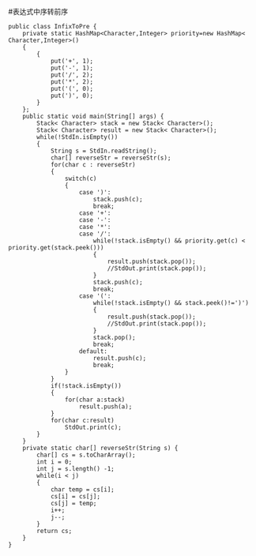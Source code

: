 #表达式中序转前序

<pre><code>public class InfixToPre {
	private static HashMap&lt;Character,Integer> priority=new HashMap< Character,Integer>()
	{  
		{  
	        put('+', 1);  
	        put('-', 1);  
	        put('/', 2);  
	        put('*', 2);  
	        put('(', 0);
	        put(')', 0);  
    	}  
	};
	public static void main(String[] args) {
		Stack< Character> stack = new Stack< Character>();
		Stack< Character> result = new Stack< Character>();
		while(!StdIn.isEmpty())
		{
			String s = StdIn.readString();
			char[] reverseStr = reverseStr(s);
			for(char c : reverseStr)
			{
				switch(c)
				{
					case ')':
						stack.push(c);
						break;
					case '+':
					case '-':
					case '*':
					case '/':
						while(!stack.isEmpty() && priority.get(c) &lt; priority.get(stack.peek()))
						{
							result.push(stack.pop());
							//StdOut.print(stack.pop());
						}
						stack.push(c);
						break;
					case '(':
						while(!stack.isEmpty() && stack.peek()!=')')
						{
							result.push(stack.pop());
							//StdOut.print(stack.pop());
						}
						stack.pop();
						break;
					default:
						result.push(c);
						break;
				}
			}
			if(!stack.isEmpty())
			{
				for(char a:stack)
					result.push(a);
			}
			for(char c:result)
				StdOut.print(c);
		}
	}
	private static char[] reverseStr(String s) {
		char[] cs = s.toCharArray();
		int i = 0;
		int j = s.length() -1;
		while(i < j)
		{
			char temp = cs[i];
			cs[i] = cs[j];
			cs[j] = temp;
			i++;
			j--;
		}
		return cs;
	}
}</code></pre>